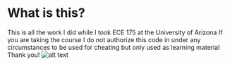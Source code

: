 # What is this?
This is all the work I did while I took ECE 175 at the University of Arizona
If you are taking the course I do not authorize this code in under any circumstances to be used for cheating but only used as learning material
Thank you!
![alt text](https://i.kym-cdn.com/photos/images/newsfeed/001/741/230/b06.jpg)